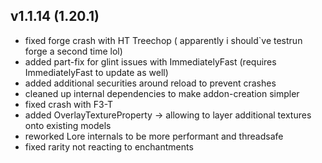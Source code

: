 ## v1.1.14 (1.20.1)
- fixed forge crash with HT Treechop ( apparently i should`ve testrun forge a second time lol)
- added part-fix for glint issues with ImmediatelyFast (requires ImmediatelyFast to update as well)
- added additional securities around reload to prevent crashes
- cleaned up internal dependencies to make addon-creation simpler
- fixed crash with F3-T
- added OverlayTextureProperty -> allowing to layer additional textures onto existing models
- reworked Lore internals to be more performant and threadsafe
- fixed rarity not reacting to enchantments
